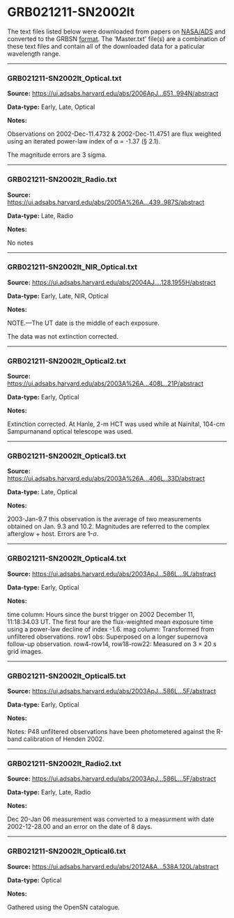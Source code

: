 # GRB021211-SN2002lt

The text files listed below were downloaded from papers on [NASA/ADS](https://ui.adsabs.harvard.edu) and converted to the GRBSN [format](https://github.com/GabrielF98/GRBSNWebtool/tree/master/Webtool/static/SourceData). The 'Master.txt' file(s) are a combination of these text files and contain all of the downloaded data for a paticular wavelength range.

***

### GRB021211-SN2002lt_Optical.txt

**Source:** https://ui.adsabs.harvard.edu/abs/2006ApJ...651..994N/abstract

**Data-type:** Early, Late, Optical

**Notes:**

Observations on 2002-Dec-11.4732 & 2002-Dec-11.4751 are flux weighted using an iterated power-law index of α = -1.37 (§ 2.1).

The magnitude errors are 3 sigma.


***

### GRB021211-SN2002lt_Radio.txt

**Source:** https://ui.adsabs.harvard.edu/abs/2005A%26A...439..987S/abstract

**Data-type:** Late, Radio

**Notes:**

No notes


***

### GRB021211-SN2002lt_NIR_Optical.txt

**Source:** https://ui.adsabs.harvard.edu/abs/2004AJ....128.1955H/abstract

**Data-type:** Early, Late, NIR, Optical

**Notes:**

NOTE.—The UT date is the middle of each exposure. 

The data was not extinction corrected.


***

### GRB021211-SN2002lt_Optical2.txt

**Source:** https://ui.adsabs.harvard.edu/abs/2003A%26A...408L..21P/abstract

**Data-type:** Early, Optical

**Notes:**

Extinction corrected. 
At Hanle, 2-m HCT was used while at Nainital, 104-cm Sampurnanand optical telescope was used.


***

### GRB021211-SN2002lt_Optical3.txt

**Source:** https://ui.adsabs.harvard.edu/abs/2003A%26A...406L..33D/abstract

**Data-type:** Late, Optical

**Notes:**

2003-Jan-9.7 this observation is the average of two measurements obtained on Jan. 9.3 and 10.2.
Magnitudes are referred to the complex afterglow + host. Errors are 1-$\sigma$.


***

### GRB021211-SN2002lt_Optical4.txt

**Source:** https://ui.adsabs.harvard.edu/abs/2003ApJ...586L...9L/abstract

**Data-type:** Early, Optical

**Notes:**

time column: Hours since the burst trigger on 2002 December 11, 11:18:34.03 UT. The first four are the flux-weighted mean exposure time using a power-law decline of index -1.6.
mag column: Transformed from unfiltered observations.
row1 obs: Superposed on a longer supernova follow-up observation.
row4-row14, row18-row22:  Measured on 3 × 20 s grid images.


***

### GRB021211-SN2002lt_Optical5.txt

**Source:** https://ui.adsabs.harvard.edu/abs/2003ApJ...586L...5F/abstract

**Data-type:** Early, Optical

**Notes:**

Notes: P48 unfiltered observations have been photometered against the R-band calibration of Henden 2002.


***

### GRB021211-SN2002lt_Radio2.txt

**Source:** https://ui.adsabs.harvard.edu/abs/2003ApJ...586L...5F/abstract

**Data-type:** Early, Late, Radio

**Notes:**

Dec 20-Jan 06 measurement was converted to a measurment with date 2002-12-28.00 and an error on the date of 8 days.


***

### GRB021211-SN2002lt_Optical6.txt

**Source:** https://ui.adsabs.harvard.edu/abs/2012A&A...538A.120L/abstract

**Data-type:** Optical

**Notes:**

Gathered using the OpenSN catalogue.
